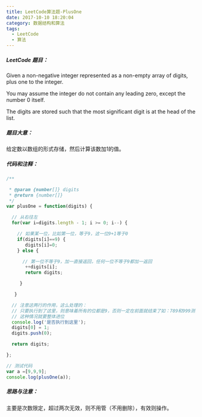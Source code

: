 ```yaml
---
title: LeetCode算法题-PlusOne
date: 2017-10-10 18:20:04
category: 数据结构和算法
tags:
  - LeetCode
  - 算法
---
```


##### LeetCode 题目：

Given a non-negative integer represented as a non-empty array of digits, plus one to the integer.

You may assume the integer do not contain any leading zero, except the number 0 itself.

The digits are stored such that the most significant digit is at the head of the list.

<!--more-->

##### 题目大意：
给定数以数组的形式存储，然后计算该数加1的值。

##### 代码和注释：

```JavaScript
/**

 * @param {number[]} digits
 * @return {number[]}
 */
var plusOne = function(digits) {

  // 从右往左
  for(var i=digits.length - 1; i >= 0; i--) {

    // 如果某一位，比如第一位，等于9，这一位9+1等于0
    if(digits[i]==9) {
       digits[i]=0;
    } else {

      // 第一位不等于9，加一直接返回，任何一位不等于9都加一返回
       ++digits[i];
       return digits;

     }

   }

  // 注意这两行的作用，这么处理的：
  // 只要执行到了这里，则意味着所有的位都是9，否则一定在前面就结束了如：789和999测试
  // 这种情况就要整体进位
  console.log('是否执行到这里');
  digits[0] = 1;
  digits.push(0);

  return digits;

};

// 测试代码
var a =[9,9,9];
console.log(plusOne(a));

```

##### 思路与注意：
主要是次数限定，超过两次无效，则不用管（不用删除），有效则操作。

